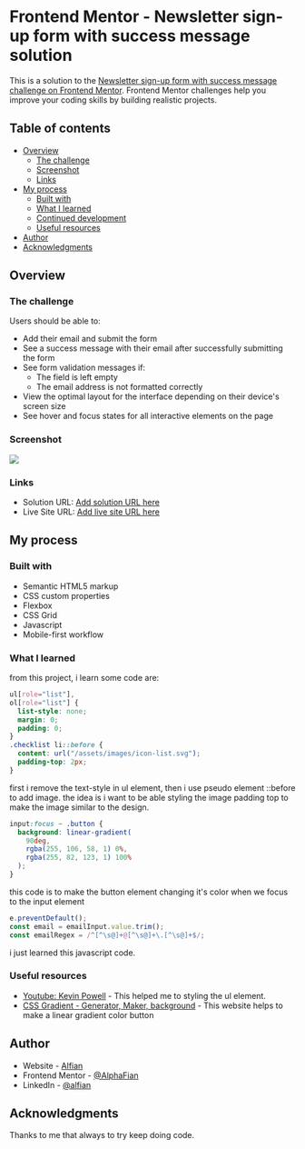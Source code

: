 # Frontend Mentor - Newsletter sign-up form with success message solution

This is a solution to the [Newsletter sign-up form with success message challenge on Frontend Mentor](https://www.frontendmentor.io/challenges/newsletter-signup-form-with-success-message-3FC1AZbNrv). Frontend Mentor challenges help you improve your coding skills by building realistic projects.

## Table of contents

- [Overview](#overview)
  - [The challenge](#the-challenge)
  - [Screenshot](#screenshot)
  - [Links](#links)
- [My process](#my-process)
  - [Built with](#built-with)
  - [What I learned](#what-i-learned)
  - [Continued development](#continued-development)
  - [Useful resources](#useful-resources)
- [Author](#author)
- [Acknowledgments](#acknowledgments)

## Overview

### The challenge

Users should be able to:

- Add their email and submit the form
- See a success message with their email after successfully submitting the form
- See form validation messages if:
  - The field is left empty
  - The email address is not formatted correctly
- View the optimal layout for the interface depending on their device's screen size
- See hover and focus states for all interactive elements on the page

### Screenshot

![](./screenshot.jpg)

### Links

- Solution URL: [Add solution URL here](https://your-solution-url.com)
- Live Site URL: [Add live site URL here](https://your-live-site-url.com)

## My process

### Built with

- Semantic HTML5 markup
- CSS custom properties
- Flexbox
- CSS Grid
- Javascript
- Mobile-first workflow

### What I learned

from this project, i learn some code are:

```css
ul[role="list"],
ol[role="list"] {
  list-style: none;
  margin: 0;
  padding: 0;
}
.checklist li::before {
  content: url("/assets/images/icon-list.svg");
  padding-top: 2px;
}
```

first i remove the text-style in ul element, then i use pseudo element ::before to add image. the idea is i want to be able styling the image padding top to make the image similar to the design.

```css
input:focus ~ .button {
  background: linear-gradient(
    90deg,
    rgba(255, 106, 58, 1) 0%,
    rgba(255, 82, 123, 1) 100%
  );
}
```

this code is to make the button element changing it's color when we focus to the input element

```js
e.preventDefault();
const email = emailInput.value.trim();
const emailRegex = /^[^\s@]+@[^\s@]+\.[^\s@]+$/;
```

i just learned this javascript code.

### Useful resources

- [Youtube: Kevin Powell](https://youtu.be/Z0duh-0xJ2Y?si=JO1osKWB1TUB_I9C) - This helped me to styling the ul element.
- [CSS Gradient - Generator, Maker, background](https://cssgradient.io) - This website helps to make a linear gradient color button

## Author

- Website - [Alfian](https://fanciful-valkyrie-25e8c7.netlify.app/)
- Frontend Mentor - [@AlphaFian](https://www.frontendmentor.io/profile/AlphaFian)
- LinkedIn - [@alfian](https://www.linkedin.com/in/ardan-alfian-528a761b6/)

## Acknowledgments

Thanks to me that always to try keep doing code.
